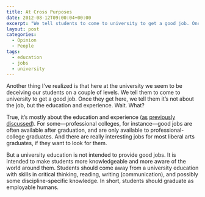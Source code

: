 ```yaml
---
title: At Cross Purposes
date: 2012-08-12T09:00:04+00:00
excerpt: "We tell students to come to university to get a good job. Once they get here, we tell them it's not about the job, but the education and experience."
layout: post
categories:
  - Opinion
  - People
tags:
  - education
  - jobs
  - university
---
```

Another thing I&#8217;ve realized is that here at the university we seem to be deceiving our students on a couple of levels. We tell them to come to university to get a good job. Once they get here, we tell them it&#8217;s not about the job, but the education and experience. Wait. What?

True, it&#8217;s mostly about the education and experience ([as](/learning-about-myself.html "Learning about Myself") [previously](/a-philosopher-really.html "A Philosopher? Really?") [discussed](/life-learning.html "Life Learning")). For some—professional colleges, for instance—good jobs are often available after graduation, and are only available to professional-college graduates. And there are really interesting jobs for most liberal arts graduates, if they want to look for them.

But a university education is not intended to provide good jobs. It is intended to make students more knowledgeable and more aware of the world around them. Students should come away from a university education with skills in critical thinking, reading, writing (communication), and possibly some discipline-specific knowledge. In short, students should graduate as employable humans.